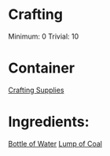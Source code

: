 <!-- TITLE: Black Ink -->
<!-- SUBTITLE: A dark black ink -->

# Crafting
Minimum: 0
Trivial: 10

# Container
[Crafting Supplies](crafting-supplies)

# Ingredients:
[Bottle of Water](bottle-of-water)
[Lump of Coal](lump-of-coal)